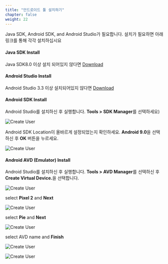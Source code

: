 ```yaml
---
title: "안드로이드 툴 설치하기"
chapter: false
weight: 22
---
```




Java SDK, Android SDK, and Android Studio가 필요합니다. 설치가 필요하면 아래 링크를 통해 각각 설치하십시요



#### Java SDK Install

Java SDK8.0 이상 설치 되어있지 않다면 [Download](https://www.oracle.com/technetwork/java/javase/downloads/jdk8-downloads-2133151.html)



#### Android Studio Install

Android Studio 3.3 이상 설치되어있지 않다면  [Download](https://developer.android.com/studio/)



#### Android SDK Install

Android Studio를 설치하신 후 실행합니다. <b>Tools > SDK Manager</b>를 선택하세요)

![Create User](/images/androidstudio-sdk.png)

Android SDK Location이 올바르게 설정되었는지 확인하세요. <b>Android 9.0</b>을 선택하신 후 <b>OK</b> 버튼을 누르세요.

![Create User](/images/androidstudio-sdk-detail.png)



#### Android AVD (Emulator) Install

Android Studio를 설치하신 후 실행합니다. <b>Tools > AVD Manager</b>를 선택하신 후  <b>Create Virtual Device.</b>을 선택합니다. 

![Create User](/images/androidstudio-avd-1.png)

select <b>Pixel 2</b> and <b> Next </b> 

![Create User](/images/androidstudio-avd-2.png)

select <b>Pie</b> and <b> Next</b>

![Create User](/images/androidstudio-avd-3.png)

select AVD name and <b> Finish</b>

![Create User](/images/androidstudio-avd-4.png)

![Create User](/images/androidstudio-avd-5.png)